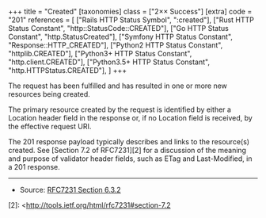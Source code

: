 +++
title = "Created"
[taxonomies]
class = ["2&times;&times; Success"]
[extra]
code = "201"
references = [
    ["Rails HTTP Status Symbol", ":created"],
    ["Rust HTTP Status Constant", "http::StatusCode::CREATED"],
    ["Go HTTP Status Constant", "http.StatusCreated"],
    ["Symfony HTTP Status Constant", "Response::HTTP_CREATED"],
    ["Python2 HTTP Status Constant", "httplib.CREATED"],
    ["Python3+ HTTP Status Constant", "http.client.CREATED"],
    ["Python3.5+ HTTP Status Constant", "http.HTTPStatus.CREATED"],
]
+++

The request has been fulfilled and has resulted in one or more new resources being created.

The primary resource created by the request is identified by either a Location header field in the response or, if no Location field is received, by the effective request URI.

The 201 response payload typically describes and links to the resource(s) created. See [Section 7.2 of RFC7231][2] for a discussion of the meaning and purpose of validator header fields, such as ETag and Last-Modified, in a 201 response.

---

* Source: [RFC7231 Section 6.3.2][1]

[1]: <http://tools.ietf.org/html/rfc7231#section-6.3.2>
[2]: <http://tools.ietf.org/html/rfc7231#section-7.2

